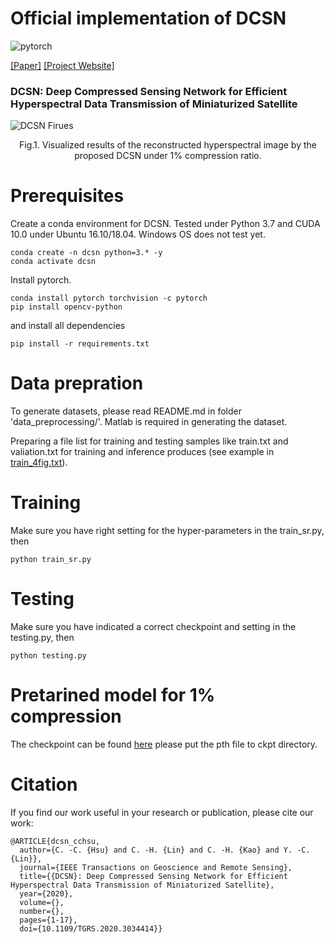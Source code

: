 # Official implementation of DCSN 
![pytorch](https://camo.githubusercontent.com/30e61f918ad01af71a013bb40196a671e77cb89ea071cebca8797194e37f1a70/68747470733a2f2f696d672e736869656c64732e696f2f707970692f707976657273696f6e732f7079746f7263682d6c696768746e696e67)

[[Paper]](https://ieeexplore.ieee.org/abstract/document/9257426) [[Project Website]](https://chihungkao.github.io/DCSN/DCSN)

### DCSN: Deep Compressed Sensing Network for Efficient Hyperspectral Data Transmission of Miniaturized Satellite
![DCSN Firues](https://chihungkao.github.io/DCSN/fig/City-SR1.jpg)
<center>Fig.1. Visualized results of the reconstructed hyperspectral image by the proposed DCSN under 1% compression ratio.</center>

# Prerequisites
Create a conda environment for DCSN. Tested under Python 3.7 and CUDA 10.0 under Ubuntu 16.10/18.04.
Windows OS does not test yet.
```
conda create -n dcsn python=3.* -y
conda activate dcsn
```
Install pytorch.
```
conda install pytorch torchvision -c pytorch
pip install opencv-python
```
and install all dependencies
```
pip install -r requirements.txt
```
# Data prepration
To generate datasets, please read README.md in folder 'data_preprocessing/'. Matlab is required in generating the dataset.

Preparing a file list for training and testing samples like train.txt and valiation.txt for training and inference produces (see example in [train_4fig.txt](https://github.com/jesse1029/DCSN/blob/main/train_4fig.txt)).

# Training
Make sure you have right setting for the hyper-parameters in the train_sr.py, then
```
python train_sr.py
```

# Testing
Make sure you have indicated a correct checkpoint and setting in the testing.py, then
```
python testing.py
```

# Pretarined model for 1% compression
The checkpoint can be found [here](https://cchsu.info/files/DCSN_all_cr_1.pth)
please put the pth file to ckpt directory.

# Citation 
If you find our work useful in your research or publication, please cite our work:
```
@ARTICLE{dcsn_cchsu,
  author={C. -C. {Hsu} and C. -H. {Lin} and C. -H. {Kao} and Y. -C. {Lin}},
  journal={IEEE Transactions on Geoscience and Remote Sensing}, 
  title={{DCSN}: Deep Compressed Sensing Network for Efficient Hyperspectral Data Transmission of Miniaturized Satellite}, 
  year={2020},
  volume={},
  number={},
  pages={1-17},
  doi={10.1109/TGRS.2020.3034414}}
```
